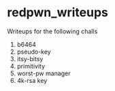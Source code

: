 # redpwn_writeups
Writeups for the following challs
1. b6464
2. pseudo-key
3. itsy-bitsy
4. primitivity
5. worst-pw manager
6. 4k-rsa key
